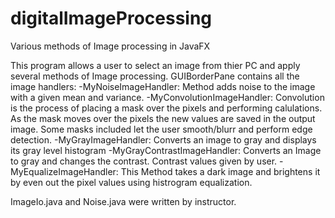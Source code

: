 # digitalImageProcessing
Various methods of Image processing in JavaFX

This program allows a user to select an image from thier PC and apply several methods of Image processing.
GUIBorderPane contains all the image handlers:
-MyNoiseImageHandler: Method adds noise to the image with a given mean and variance. 
-MyConvolutionImageHandler: Convolution is the process of placing a mask over the pixels and performing calulations. As the mask moves over the pixels the new values are saved in the output image. Some masks included let the user smooth/blurr and perform edge detection.
-MyGrayImageHandler: Converts an image to gray and displays its gray level histogram
-MyGrayContrastImageHandler: Converts an Image to gray and changes the contrast. Contrast values given by user.
-MyEqualizeImageHandler: This Method takes a dark image and brightens it by even out the pixel values using histrogram equalization.

ImageIo.java and Noise.java were written by instructor.
